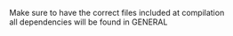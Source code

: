 Make sure to have the correct files included at compilation<br>
all dependencies will be found in GENERAL<br>
